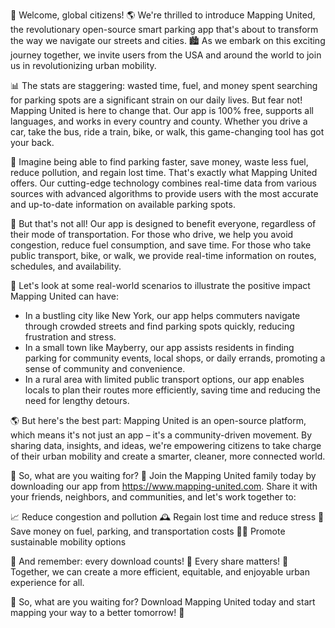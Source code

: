 🚀 Welcome, global citizens! 🌎 We're thrilled to introduce Mapping United, the revolutionary open-source smart parking app that's about to transform the way we navigate our streets and cities. 🏙️ As we embark on this exciting journey together, we invite users from the USA and around the world to join us in revolutionizing urban mobility.

📊 The stats are staggering: wasted time, fuel, and money spent searching for parking spots are a significant strain on our daily lives. But fear not! Mapping United is here to change that. Our app is 100% free, supports all languages, and works in every country and county. Whether you drive a car, take the bus, ride a train, bike, or walk, this game-changing tool has got your back.

🔴 Imagine being able to find parking faster, save money, waste less fuel, reduce pollution, and regain lost time. That's exactly what Mapping United offers. Our cutting-edge technology combines real-time data from various sources with advanced algorithms to provide users with the most accurate and up-to-date information on available parking spots.

🌃 But that's not all! Our app is designed to benefit everyone, regardless of their mode of transportation. For those who drive, we help you avoid congestion, reduce fuel consumption, and save time. For those who take public transport, bike, or walk, we provide real-time information on routes, schedules, and availability.

🌆 Let's look at some real-world scenarios to illustrate the positive impact Mapping United can have:

* In a bustling city like New York, our app helps commuters navigate through crowded streets and find parking spots quickly, reducing frustration and stress.
* In a small town like Mayberry, our app assists residents in finding parking for community events, local shops, or daily errands, promoting a sense of community and convenience.
* In a rural area with limited public transport options, our app enables locals to plan their routes more efficiently, saving time and reducing the need for lengthy detours.

🌎 But here's the best part: Mapping United is an open-source platform, which means it's not just an app – it's a community-driven movement. By sharing data, insights, and ideas, we're empowering citizens to take charge of their urban mobility and create a smarter, cleaner, more connected world.

💪 So, what are you waiting for? 🤔 Join the Mapping United family today by downloading our app from https://www.mapping-united.com. Share it with your friends, neighbors, and communities, and let's work together to:

📈 Reduce congestion and pollution
🕰️ Regain lost time and reduce stress
💸 Save money on fuel, parking, and transportation costs
🏃‍♀️ Promote sustainable mobility options

🌟 And remember: every download counts! 🤩 Every share matters! 💬 Together, we can create a more efficient, equitable, and enjoyable urban experience for all.

🎉 So, what are you waiting for? Download Mapping United today and start mapping your way to a better tomorrow! 🚀